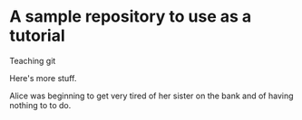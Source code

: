 # A sample repository to use as a tutorial
Teaching git

Here's more stuff.

Alice was beginning to get very tired of her sister on the bank and of having nothing to to do.
